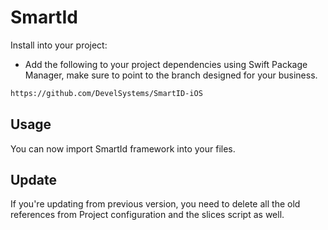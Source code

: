 SmartId
===============


Install into your project:


- Add the following to your project dependencies using Swift Package Manager, make sure to point to the branch designed for your business. 

```bash
https://github.com/DevelSystems/SmartID-iOS
```

## Usage 

You can now import SmartId framework into your files.

## Update

If you're updating from previous version, you need to delete all the old references from Project configuration and the slices
script as well. 

